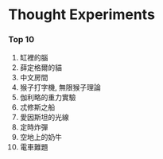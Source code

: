 # Thought Experiments

### Top 10
1. 缸裡的腦
2. 薛定格爾的貓
3. 中文房間
4. 猴子打字機, 無限猴子理論
5. 伽利略的重力實驗
6. 忒修斯之船
7. 愛因斯坦的光線
8. 定時炸彈
9. 空地上的奶牛
10. 電車難題